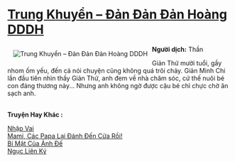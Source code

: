 <a href="https://utruyen.com/trung-khuyen-dan-dan-dan-hoang-dddh/19487/" title="Trung Khuyển – Đản Đản Đản Hoàng DDDH"><h1>Trung Khuyển – Đản Đản Đản Hoàng DDDH</h1></a><div style="display:table"><img align="right" style="float: left; padding: 10px;" src="https://utruyen.com/images/story/200x260/trung-khuyen-dan-dan-dan-hoang-dddh.jpg" alt="Trung Khuyển – Đản Đản Đản Hoàng DDDH"><b>Người dịch:</b> Thần<p></p>Giản Thứ mười tuổi, gầy nhom ốm yếu, đến cả nói chuyện cũng không quá trôi chảy. Giản Minh Chi lần đầu tiên nhìn thấy Giản Thứ, anh đem về nhà chăm sóc, cứ thế nuôi bé con đáng thương này... Nhưng anh không ngờ được cậu bé chỉ chực chờ ăn sạch anh.</div><p><br><b>Truyện Hay Khác :</b></p><a href="https://utruyen.com/nhap-vai/19486/" alt="Nhập Vai">Nhập Vai</a><br/><a href="https://github.com/quanluxury/ngontinhhot/tree/master/truyenhay/18978/" alt="Mami, Các Papa Lại Đánh Đến Cửa Rồi!">Mami, Các Papa Lại Đánh Đến Cửa Rồi!</a><br/><a href="https://github.com/quanluxury/ngontinh_sac/tree/master/truyenhay/19344/" alt="Bí Mật Của Ảnh Đế">Bí Mật Của Ảnh Đế</a><br/><a href="https://github.com/quanluxury/ngontinh_sac/tree/master/truyenhay/21465/" alt="Ngục Liên Ký">Ngục Liên Ký</a><br/>